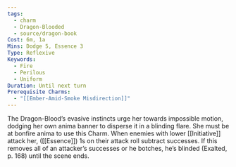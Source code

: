 ```yaml
---
tags:
  - charm
  - Dragon-Blooded
  - source/dragon-book
Cost: 6m, 1a
Mins: Dodge 5, Essence 3
Type: Reflexive
Keywords:
  - Fire
  - Perilous
  - Uniform
Duration: Until next turn
Prerequisite Charms:
  - "[[Ember-Amid-Smoke Misdirection]]"
---
```

The Dragon-Blood’s evasive instincts urge her towards impossible motion, dodging her own anima banner to disperse it in a blinding flare. She must be at bonfire anima to use this Charm. When enemies with lower [[Initiative]] attack her, ([[Essence]]) 1s on their attack roll subtract successes. If this removes all of an attacker’s successes or he botches, he’s blinded (Exalted, p. 168) until the scene ends.